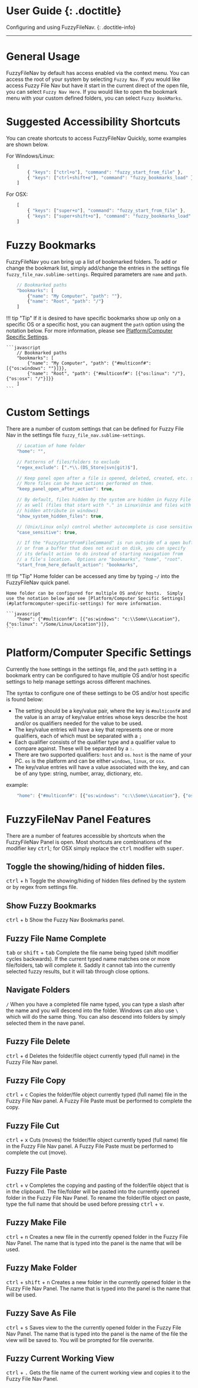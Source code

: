 # User Guide {: .doctitle}
Configuring and using FuzzyFileNav.
{: .doctitle-info}

---

# General Usage
FuzzyFileNav by default has access enabled via the context menu.  You can access the root of your system by selecting `Fuzzy Nav`.  If you would like access Fuzzy File Nav but have it start in the current direct of the open file, you can select `Fuzzy Nav Here`.  If you would like to open the bookmark menu with your custom defined folders, you can select `Fuzzy BookMarks`.

# Suggested Accessibility Shortcuts
You can create shortcuts to access FuzzyFileNav Quickly, some examples are shown below.

For Windows/Linux:

```javascript
    [
        { "keys": ["ctrl+o"], "command": "fuzzy_start_from_file" },
        { "keys": ["ctrl+shift+o"], "command": "fuzzy_bookmarks_load" }
    ]
```

For OSX:

```javascript
    [
        { "keys": ["super+o"], "command": "fuzzy_start_from_file" },
        { "keys": ["super+shift+o"], "command": "fuzzy_bookmarks_load" }
    ]
```

# Fuzzy Bookmarks
FuzzyFileNav you can bring up a list of bookmarked folders.  To add or change the bookmark list, simply add/change the entries in the settings file `fuzzy_file_nav.sublime-settings`. Required parameters are `name` and `path`.

```javascript
    // Bookmarked paths
    "bookmarks": [
        {"name": "My Computer", "path": ""},
        {"name": "Root", "path": "/"}
    ]
```

!!! tip "Tip"
    If it is desired to have specific bookmarks show up only on a specific OS or a specific host, you can augment the `path` option using the notation below.  For more information, please see [Platform/Computer Specific Settings](#platformcomputer-specific-settings).

    ```javascript
        // Bookmarked paths
        "bookmarks": [
            {"name": "My Computer", "path": {"#multiconf#": [{"os:windows": ""}]}},
            {"name": "Root", "path": {"#multiconf#": [{"os:linux": "/"}, {"os:osx": "/"}]}}
        ]
    ```

# Custom Settings
There are a number of custom settings that can be defined for Fuzzy File Nav in the settings file `fuzzy_file_nav.sublime-settings`.

```javascript
    // Location of home folder
    "home": "",

    // Patterns of files/folders to exclude
    "regex_exclude": [".*\\.(DS_Store|svn|git)$"],

    // Keep panel open after a file is opened, deleted, created, etc. so
    // More files can be have actions performed on them.
    "keep_panel_open_after_action": true,

    // By default, files hidden by the system are hidden in Fuzzy File Nav
    // as well (files that start with "." in Linux\Unix and files with the
    // hidden attribute in windows)
    "show_system_hidden_files": true,

    // (Unix/Linux only) control whether autocomplete is case sensitive
    "case_sensitive": true,

    // If the "FuzzyStartFromFileCommand" is run outside of a open buffer
    // or from a buffer that does not exist on disk, you can specify
    // its default action to do instead of starting navigation from
    // a file's location.  Options are "bookmarks", "home", "root".
    "start_from_here_default_action": "bookmarks",
```

!!! tip "Tip"
    Home folder can be accessed any time by typing `~/` into the FuzzyFileNav quick panel. 

    Home folder can be configured for multiple OS and/or hosts.  Simply use the notation below and see [Platform/Computer Specific Settings](#platformcomputer-specific-settings) for more information.

    ```javascript
        "home": {"#multiconf#": [{"os:windows": "c:\\Some\\Location"}, {"os:linux": "/Some/Linux/Location"}]},
    ```

# Platform/Computer Specific Settings
Currently the `home` settings in the settings file, and the `path` setting in a bookmark entry can be configured to have multiple OS and/or host specific settings to help manage settings across different machines.

The syntax to configure one of these settings to be OS and/or host specific is found below:

- The setting should be a key/value pair, where the key is `#multiconf#` and the value is an array of key/value entries whose keys describe the host and/or os qualifiers needed for the value to be used.
- The key/value entries will have a key that represents one or more qualifiers, each of which must be separated with a `;`
- Each qualifier consists of the qualifier type and a qualifier value to compare against.  These will be separated by a `:`.
- There are two supported qualifiers: `host` and `os`.  `host` is the name of your PC.  `os` is the platform and can be either `windows`, `linux`, or `osx`.
- The key/value entries will have a value associated with the key, and can be of any type: string, number, array, dictionary, etc.

example:

```javascript
    "home": {"#multiconf#": [{"os:windows": "c:\\Some\\Location"}, {"os:linux": "/Some/Linux/Location"}]},
```

# FuzzyFileNav Panel Features
There are a number of features accessible by shortcuts when the FuzzyFileNav Panel is open.  Most shortcuts are combinations of the modifier key <kbd>ctrl</kbd>; for OSX simply replace the <kbd>ctrl</kbd> modifier with <kbd>super</kbd>.

## Toggle the showing/hiding of hidden files.
<kbd>ctrl</kbd> + <kbd>h</kbd> Toggle the showing/hiding of hidden files defined by the system or by regex from settings file.

## Show Fuzzy Bookmarks
<kbd>ctrl</kbd> + <kbd>b</kbd> Show the Fuzzy Nav Bookmarks panel.

## Fuzzy File Name Complete
<kbd>tab</kbd> or <kbd>shift</kbd> + <kbd>tab</kbd> Complete the file name being typed (shift modifier cycles backwards).  If the current typed name matches one or more file/folders, tab will complete it.  Saddly it cannot tab into the currently selected fuzzy results, but it will tab through close options.

## Navigate Folders
`/` When you have a completed file name typed, you can type a slash after the name and you will descend into the folder.  Windows can also use `\` which will do the same thing.  You can also descend into folders by simply selected them in the nave panel.

## Fuzzy File Delete
<kbd>ctrl</kbd> + <kbd>d</kbd> Deletes the folder/file object currently typed (full name) in the Fuzzy File Nav panel.

## Fuzzy File Copy
<kbd>ctrl</kbd> + <kbd>c</kbd> Copies the folder/file object currently typed (full name) file in the Fuzzy File Nav panel.  A Fuzzy File Paste must be performed to complete the copy.

## Fuzzy File Cut
<kbd>ctrl</kbd> + <kbd>x</kbd> Cuts (moves) the folder/file object currently typed (full name) file in the Fuzzy File Nav panel.  A Fuzzy File Paste must be performed to complete the cut (move).

## Fuzzy File Paste
<kbd>ctrl</kbd> + <kbd>v</kbd> Completes the copying and pasting of the folder/file object that is in the clipboard.  The file/folder will be pasted into the currently opened folder in the Fuzzy File Nav Panel.  To rename the folder/file object on paste, type the full name that should be used before pressing <kbd>ctrl</kbd> + <kbd>v</kbd>.

## Fuzzy Make File
<kbd>ctrl</kbd> + <kbd>n</kbd> Creates a new file in the currently opened folder in the Fuzzy File Nav Panel.  The name that is typed into the panel is the name that will be used.

## Fuzzy Make Folder
<kbd>ctrl</kbd> + <kbd>shift</kbd> + <kbd>n</kbd> Creates a new folder in the currently opened folder in the Fuzzy File Nav Panel.  The name that is typed into the panel is the name that will be used.

## Fuzzy Save As File
<kbd>ctrl</kbd> + <kbd>s</kbd> Saves view to the the currently opened folder in the Fuzzy File Nav Panel.  The name that is typed into the panel is the name of the file the view will be saved to.  You will be prompted for file overwrite.

## Fuzzy Current Working View
<kbd>ctrl</kbd> + <kbd>.</kbd> Gets the file name of the current working view and copies it to the Fuzzy File Nav Panel.
